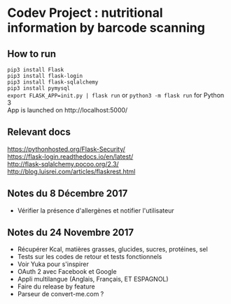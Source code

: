 # Codev Project : nutritional information by barcode scanning



## How to run
`pip3 install Flask`  
`pip3 install flask-login`  
`pip3 install flask-sqlalchemy`  
`pip3 install pymysql`  
`export FLASK_APP=init.py | flask run`  or `python3 -m flask run` for Python 3  
App is launched on http://localhost:5000/

## Relevant docs
https://pythonhosted.org/Flask-Security/  
https://flask-login.readthedocs.io/en/latest/  
http://flask-sqlalchemy.pocoo.org/2.3/  
http://blog.luisrei.com/articles/flaskrest.html  

## Notes du 8 Décembre 2017
* Vérifier la présence d'allergènes et notifier l'utilisateur

## Notes du 24 Novembre 2017
* Récupérer Kcal, matières grasses, glucides, sucres, protéines, sel
* Tests sur les codes de retour et tests fonctionnels
* Voir Yuka pour s'inspirer
* OAuth 2 avec Facebook et Google
* Appli multilangue (Anglais, Français, ET ESPAGNOL)
* Faire du release by feature
* Parseur de convert-me.com ?

